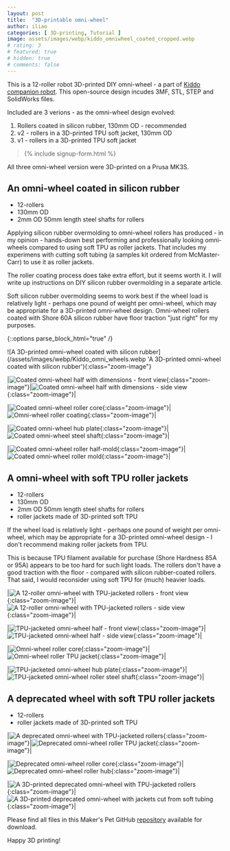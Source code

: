 ```yaml
---
layout: post
title:  "3D-printable omni-wheel"
author: iliao
categories: [ 3D-printing, Tutorial ]
image: assets/images/webp/kiddo_omniwheel_coated_cropped.webp
# rating: 3
# featured: true
# hidden: true
# comments: false
---
```

This is a 12-roller robot 3D-printed DIY omni-wheel - a part of [Kiddo companion robot](/blog/2023-09-12-meet-kiddo-pet-robot-model/). This open-source design incudes 3MF, STL, STEP and SolidWorks files.

Included are 3 verions - as the omni-wheel design evolved:

1. Rollers coated in silicon rubber, 130mm OD - recommended
2. v2 - rollers in a 3D-printed TPU soft jacket, 130mm OD
3. v1 - rollers in a 3D-printed TPU soft jacket

<blockquote>{% include signup-form.html %}</blockquote>

All three omni-wheel version were 3D-printed on a Prusa MK3S.

## An omni-wheel coated in silicon rubber

- 12-rollers
- 130mm OD
- 2mm OD 50mm length steel shafts for rollers

Applying silicon rubber overmolding to omni-wheel rollers has produced - in my opinion - hands-down best
performing and professionally looking omni-wheels compared to using soft TPU as roller jackets. That includes my experimens with cutting soft tubing (a samples kit ordered from McMaster-Carr) to use it as roller jackets.

The roller coating process does take extra effort, but it seems worth it. I will write up instructions on DIY silicon rubber overmolding in a separate article.

Soft silicon rubber overmolding seems to work best if the wheel load is relatively light - perhaps one pound of weight per omni-wheel, which may be appropriate for a 3D-printed omni-wheel design. Omni-wheel rollers coated with Shore 60A silicon rubber have floor traction "just right" for my purposes.

{::options parse_block_html="true" /}
<div class="text-center">
![A 3D-printed omni-wheel coated with silicon rubber](/assets/images/webp/Kiddo_omni_wheels.webp 'A 3D-printed omni-wheel coated with silicon rubber'){:class="zoom-image"}
</div>


|![Coated omni-wheel half with dimensions - front view](/assets/images/webp/kiddo_omniwheel_coated_dimensions.webp 'Coated omni-wheel half with dimensions - front view'){:class="zoom-image"}|![Coated omni-wheel half with dimensions - side view](/assets/images/webp/kiddo_omniwheel_coated_dimensions2.webp 'Coated omni-wheel half with dimensions - side view'){:class="zoom-image"}|

|![Coated omni-wheel roller core](/assets/images/webp/kiddo_omniwheel_coated_roller_core.webp 'Coated omni-wheel roller core'){:class="zoom-image"}|![Omni-wheel roller coating](/assets/images/webp/kiddo_omniwheel_coated_roller_coating.webp 'Omni-wheel roller coating'){:class="zoom-image"}|

|![Coated omni-wheel hub plate](/assets/images/webp/kiddo_omniwheel_coated_hub_nuts.webp 'Coated omni-wheel hub plate'){:class="zoom-image"}|![Coated omni-wheel steel shaft](/assets/images/webp/kiddo_omniwheel_coated_shaft.webp 'Coated omni-wheel steel shaft'){:class="zoom-image"}|

|![Coated omni-wheel roller half-mold](/assets/images/webp/kiddo_omniwheel_coated_half_mold.webp 'Coated omni-wheel roller half-mold'){:class="zoom-image"}|![Coated omni-wheel roller mold](/assets/images/webp/kiddo_omniwheel_coated_mold.webp 'Coated omni-wheel roller mold'){:class="zoom-image"}|

<p></p>

## A omni-wheel with soft TPU roller jackets

- 12-rollers
- 130mm OD
- 2mm OD 50mm length steel shafts for rollers
- roller jackets made of 3D-printed soft TPU

If the wheel load is relatively light - perhaps one pound of weight per omni-wheel, which may be
appropriate for a 3D-printed omni-wheel design - I don't recommend making roller jackets from TPU.

This is because TPU filament available for purchase (Shore Hardness 85A or 95A) appears to be too hard for such light loads. The rollers don't have a good traction with the floor - compared with silicon rubber-coated rollers. That said, I would reconsider using soft TPU for (much) heavier loads.

|![A 12-roller omni-wheel with TPU-jacketed rollers - front view](/assets/images/webp/kiddo_omniwheel_jacketed_v2.webp 'A 12-roller omni-wheel with TPU-jacketed rollers - front view'){:class="zoom-image"}|![A 12-roller omni-wheel with TPU-jacketed rollers - side view](/assets/images/webp/kiddo_omniwheel_jacketed2_v2.webp 'A 12-roller omni-wheel with TPU-jacketed rollers - side view'){:class="zoom-image"}|

|![TPU-jacketed omni-wheel half - front view](/assets/images/webp/kiddo_omniwheel_jacketed_v2_dimensions.webp 'TPU-jacketed omni-wheel half - front view'){:class="zoom-image"}|![TPU-jacketed omni-wheel half - side view](/assets/images/webp/kiddo_omniwheel_jacketed_v2_dimensions2.webp 'TPU-jacketed omni-wheel half - side view'){:class="zoom-image"}|

|![Omni-wheel roller core](/assets/images/webp/kiddo_omniwheel_jacketed_v2_roller_core.webp 'Omni-wheel roller core'){:class="zoom-image"}|![Omni-wheel roller TPU jacket](/assets/images/webp/kiddo_omniwheel_jacketed_v2_roller_skin.webp 'Omni-wheel roller TPU jacket'){:class="zoom-image"}|

|![TPU-jacketed omni-wheel hub plate](/assets/images/webp/kiddo_omniwheel_jacketed_v2_disk_back.webp 'TPU-jacketed omni-wheel hub plate'){:class="zoom-image"}|![TPU-jacketed omni-wheel roller steel shaft](/assets/images/webp/kiddo_omniwheel_jacketed_v2_roller_shaft.webp 'TPU-jacketed omni-wheel roller steel shaft'){:class="zoom-image"}|

<p></p>

## A deprecated wheel with soft TPU roller jackets

- 12-rollers
- roller jackets made of 3D-printed soft TPU

|![A deprecated omni-wheel with TPU-jacketed rollers](/assets/images/webp/kiddo_omniwheel_jacketed_v1.webp 'A deprecated omni-wheel with TPU-jacketed rollers'){:class="zoom-image"}|![Deprecated omni-wheel roller  TPU jacket](/assets/images/webp/kiddo_omniwheel_jacketed_v1_roller_skin.webp 'Deprecated omni-wheel roller TPU jacket'){:class="zoom-image"}|

|![Deprecated omni-wheel roller core](/assets/images/webp/kiddo_omniwheel_jacketed_v1_roller_core.webp 'Deprecated omni-wheel roller core'){:class="zoom-image"}|![Deprecated omni-wheel roller hub](/assets/images/webp/kiddo_omniwheel_jacketed_v1_disc_no_hub_back.webp 'Deprecated omni-wheel roller hub'){:class="zoom-image"}|

|![A 3D-printed deprecated omni-wheel with TPU-jacketed rollers](/assets/images/webp/PXL_20230111_003136156.webp 'A 3D-printed deprecated omni-wheel with TPU-jacketed rollers'){:class="zoom-image"}|![A 3D-printed deprecated omni-wheel with jackets cut from soft tubing](/assets/images/webp/PXL_20230304_041548503.webp 'A 3D-printed deprecated omni-wheel with jackets cut from soft tubing'){:class="zoom-image"}|

<p></p>

Please find all files in this Maker's Pet GitHub [repository](https://github.com/makerspet/kiddo_omniwheel/) available for download.

Happy 3D printing!